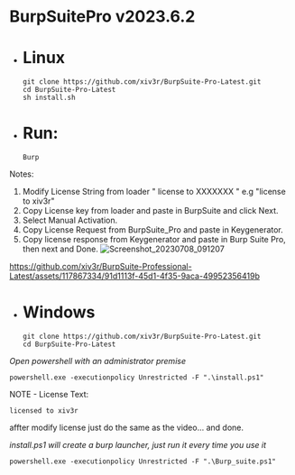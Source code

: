 # BurpSuitePro v2023.6.2

- # Linux 

      git clone https://github.com/xiv3r/BurpSuite-Pro-Latest.git
      cd BurpSuite-Pro-Latest
      sh install.sh

- # Run:
    
      Burp
    

Notes: 
1. Modify License String from loader " license to XXXXXXX " e.g "license to xiv3r"
2. Copy License key from loader and paste in BurpSuite and click Next.
3. Select Manual Activation.
4. Copy License Request from BurpSuite_Pro and paste in Keygenerator.
5. Copy license response from Keygenerator and paste in Burp Suite Pro, then next and Done.
![Screenshot_20230708_091207](https://github.com/xiv3r/BurpSuite-Professional-Latest/assets/117867334/11a8fb20-5e9f-4dd6-a303-8cce6552a07a)


https://github.com/xiv3r/BurpSuite-Professional-Latest/assets/117867334/91d1113f-45d1-4f35-9aca-49952356419b


- # Windows

      git clone https://github.com/xiv3r/BurpSuite-Pro-Latest.git
      cd BurpSuite-Pro-Latest

*Open powershell with an administrator premise*

    powershell.exe -executionpolicy Unrestricted -F ".\install.ps1"


NOTE - License Text:

    licensed to xiv3r


affter modify license just do the same as the video...
and done.

*install.ps1 will create a burp launcher, just run it every time you use it*

    powershell.exe -executionpolicy Unrestricted -F ".\Burp_suite.ps1"
